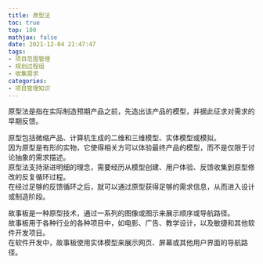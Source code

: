 ```yaml
---
title: 原型法
toc: true
top: 100
mathjax: false
date: 2021-12-04 21:47:47
tags:
- 项目范围管理
- 规划过程组
- 收集需求
categories:
- 项目管理知识
---
```

原型法是指在实际制造预期产品之前，先造出该产品的模型，并据此征求对需求的早期反馈。

原型包括微缩产品、计算机生成的二维和三维模型、实体模型或模拟。  
因为原型是有形的实物，它使得相关方可以体验最终产品的模型，而不是仅限于讨论抽象的需求描述。  
原型法支持渐进明细的理念，需要经历从模型创建、用户体验、反馈收集到原型修改的反复循环过程。  
在经过足够的反馈循环之后，就可以通过原型获得足够的需求信息，从而进入设计或制造阶段。

故事板是一种原型技术，通过一系列的图像或图示来展示顺序或导航路径。  
故事板用于各种行业的各种项目中，如电影、广告、教学设计，以及敏捷和其他软件开发项目。  
在软件开发中，故事板使用实体模型来展示网页、屏幕或其他用户界面的导航路径。
